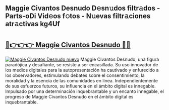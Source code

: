## Maggie Civantos Desnudo D𝚎sn𝚞dos filtr𝚊dos - Parts-oDi Vid𝚎os f𝚘tos - N𝚞evas filtr𝚊ciones atr𝚊ctivas kg4Uf

# <h2><a href="http://mb60h7.tromn.icu/?c=Maggie+Civantos+Desnudo">🔗👉👉👉 Maggie Civantos Desnudo 🔗🔗</a></h2>

[![Maggie Civantos Desnudo nuevo](https://i.imgur.com/pEAQMta.gif)](http://mb60h7.tromn.icu/?c=Maggie+Civantos+Desnudo)
Maggie Civantos Desnudo, una figura paradójica y desafiante, se resiste a ser encasillada. Su uso innovador de los medios digitales para la autopresentación ha cautivado y enfurecido a los observadores, estimulando debates sobre el consentimiento, la moralidad y la esencia de las comunidades en línea. Independientemente de sus esfuerzos futuros, su influencia en el ámbito digital es innegable. Impulsado por una determinación inquebrantable y un encanto innegable, el progreso de Maggie Civantos Desnudo en el ámbito digital es inquebrantable.
